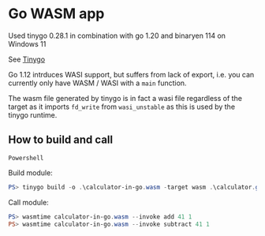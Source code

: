 # Go WASM app

Used tinygo 0.28.1 in combination with go 1.20 and binaryen 114 on Windows 11

See [Tinygo](https://tinygo.org/)

Go 1.12 intrduces WASI support, but suffers from lack of export, i.e. you can
currently only have WASM / WASI with a `main` function.

The wasm file generated by tinygo is in fact a wasi file regardless of the target
as it imports `fd_write` from `wasi_unstable` as this is used by the tinygo runtime.

## How to build and call

`Powershell`

Build module:

```Powershell
PS> tinygo build -o .\calculator-in-go.wasm -target wasm .\calculator.go
```

Call module:

```Powershell
PS> wasmtime calculator-in-go.wasm --invoke add 41 1
PS> wasmtime calculator-in-go.wasm --invoke subtract 41 1
```

